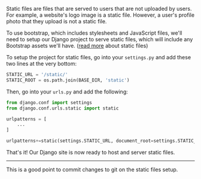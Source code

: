 Static files are files that are served to users that are not uploaded by users. For example, a website's logo image is a static file. However, a user's profile photo that they upload is not a static file.

To use bootstrap, which includes stylesheets and JavaScript files, we'll need to setup our Django project to serve static files, which will include any Bootstrap assets we'll have. ([read more](https://www.maxcdn.com/one/visual-glossary/static-content/) about static files)

To setup the project for static files, go into your `settings.py` and add these two lines at the very bottom:

```python
STATIC_URL = '/static/'
STATIC_ROOT = os.path.join(BASE_DIR, 'static')
```

Then, go into your `urls.py` and add the following:

```python
from django.conf import settings
from django.conf.urls.static import static

urlpatterns = [
    ...
]

urlpatterns+=static(settings.STATIC_URL, document_root=settings.STATIC_ROOT)
```

That's it! Our Django site is now ready to host and server static files.

---

This is a good point to commit changes to git on the static files setup.

